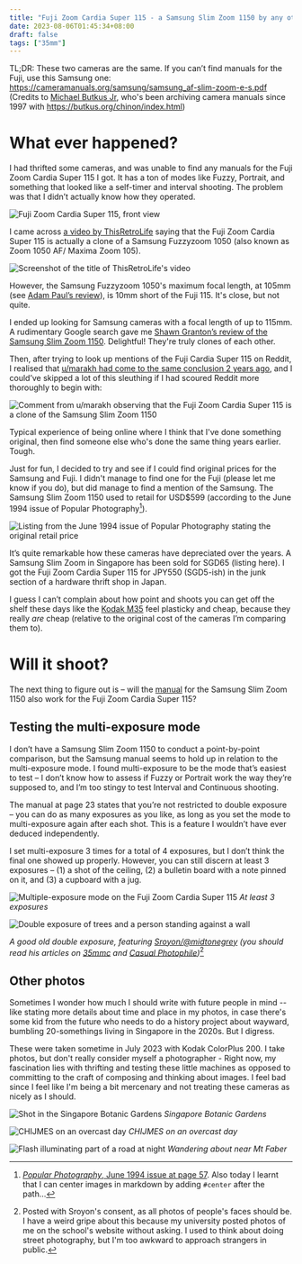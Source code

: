```yaml
---
title: "Fuji Zoom Cardia Super 115 - a Samsung Slim Zoom 1150 by any other name would shoot the same"
date: 2023-08-06T01:45:34+08:00
draft: false
tags: ["35mm"]
---
```

TL;DR: These two cameras are the same. If you can’t find manuals for the Fuji, use this Samsung one: https://cameramanuals.org/samsung/samsung_af-slim-zoom-e-s.pdf (Credits to [Michael Butkus Jr](https://www.butkus.org/), who's been archiving camera manuals since 1997 with https://butkus.org/chinon/index.html)

# What ever happened? 

I had thrifted some cameras, and was unable to find any manuals for the Fuji Zoom Cardia Super 115 I got. It has a ton of modes like Fuzzy, Portrait, and something that looked like a self-timer and interval shooting. The problem was that I didn’t actually know how they operated. 

![Fuji Zoom Cardia Super 115, front view](https://res.cloudinary.com/dezwnhp01/image/upload/f_auto,q_auto/v1/fuji%20zoom%20cardia%20super%20115%20with%20kodak%20colorplus/fuji-super-115)

I came across [a video by ThisRetroLife](https://www.youtube.com/watch?v=ytvjiX_RVSA) saying that the Fuji Zoom Cardia Super 115 is actually a clone of a Samsung Fuzzyzoom 1050 (also known as Zoom 1050 AF/ Maxima Zoom 105).

![Screenshot of the title of ThisRetroLife's video](https://res.cloudinary.com/dezwnhp01/image/upload/f_auto,q_auto/v1/fuji%20zoom%20cardia%20super%20115%20with%20kodak%20colorplus/thisretrolife-title-screenshot)

However, the Samsung Fuzzyzoom 1050's maximum focal length, at 105mm (see [Adam Paul’s review](https://quirkyguywithacamera.blogspot.com/2016/12/capable-but-complicated-samsung-maxima.html)), is 10mm short of the Fuji 115. It's close, but not quite. 

I ended up looking for Samsung cameras with a focal length of up to 115mm. A rudimentary Google search gave me [Shawn Granton’s review of the Samsung Slim Zoom 1150](https://www.35mmc.com/22/10/2021/samsung-slim-zoom-1150-review/). Delightful! They're truly clones of each other. 

Then, after trying to look up mentions of the Fuji Cardia Super 115 on Reddit, I realised that [u/marakh had come to the same conclusion 2 years ago](https://www.reddit.com/r/AnalogCommunity/comments/rtnbk0/comment/hqtob9g/?utm_source=share&utm_medium=web2x&context=3), and I could’ve skipped a lot of this sleuthing if I had scoured Reddit more thoroughly to begin with: 

![Comment from u/marakh observing that the Fuji Zoom Cardia Super 115 is a clone of the Samsung Slim Zoom 1150](https://res.cloudinary.com/dezwnhp01/image/upload/f_auto,q_auto/v1/fuji%20zoom%20cardia%20super%20115%20with%20kodak%20colorplus/samsung-slim-zoom-comment)

Typical experience of being online where I think that I've done something original, then find someone else who's done the same thing years earlier. Tough. 

Just for fun, I decided to try and see if I could find original prices for the Samsung and Fuji. I didn't manage to find one for the Fuji (please let me know if you do), but did manage to find a mention of the Samsung. The Samsung Slim Zoom 1150 used to retail for USD$599 (according to the June 1994 issue of Popular Photography[^1]).

![Listing from the June 1994 issue of Popular Photography stating the original retail price](https://res.cloudinary.com/dezwnhp01/image/upload/f_auto,q_auto/v1/fuji%20zoom%20cardia%20super%20115%20with%20kodak%20colorplus/1994-pop-photography-samsung-slim-zoom-1150#center)
[^1]: [*Popular Photography*, June 1994 issue at page 57](https://books.google.com.sg/books?id=nDAVsvMUYksC&pg=PA57&dq=samsung+slim+zoom+1150+599&hl=en&sa=X&ved=2ahUKEwiRyvS6mJ-AAxUayjgGHcIqB5IQ6AF6BAgEEAI#v=onepage&q&f=false). Also today I learnt that I can center images in markdown by adding ```#center``` after the path...

It’s quite remarkable how these cameras have depreciated over the years. A Samsung Slim Zoom in Singapore has been sold for SGD65 (listing here). I got the Fuji Zoom Cardia Super 115 for JPY550 (SGD5-ish) in the junk section of a hardware thrift shop in Japan. 

I guess I can’t complain about how point and shoots you can get off the shelf these days like the [Kodak M35](https://www.kodak.com/en/consumer/product/cameras/film/m35) feel plasticky and cheap, because they really *are* cheap (relative to the original cost of the cameras I’m comparing them to). 

# Will it shoot?

The next thing to figure out is – will the [manual](https://cameramanuals.org/samsung/samsung_af-slim-zoom-e-s.pdf) for the Samsung Slim Zoom 1150 also work for the Fuji Zoom Cardia Super 115?

## Testing the multi-exposure mode

I don’t have a Samsung Slim Zoom 1150 to conduct a point-by-point comparison, but the Samsung manual seems to hold up in relation to the multi-exposure mode. I found multi-exposure to be the mode that’s easiest to test – I don’t know how to assess if Fuzzy or Portrait work the way they’re supposed to, and I’m too stingy to test Interval and Continuous shooting. 

The manual at page 23 states that you’re not restricted to double exposure – you can do as many exposures as you like, as long as you set the mode to multi-exposure again after each shot. This is a feature I wouldn’t have ever deduced independently.

I set multi-exposure 3 times for a total of 4 exposures, but I don’t think the final one showed up properly. However, you can still discern at least 3 exposures – (1) a shot of the ceiling, (2) a bulletin board with a note pinned on it, and (3) a cupboard with a jug. 

![Multiple-exposure mode on the Fuji Zoom Cardia Super 115](https://res.cloudinary.com/dezwnhp01/image/upload/f_auto,q_auto/v1/fuji%20zoom%20cardia%20super%20115%20with%20kodak%20colorplus/001381940001)
*At least 3 exposures*

![Double exposure of trees and a person standing against a wall](https://res.cloudinary.com/dezwnhp01/image/upload/f_auto,q_auto/v1/fuji%20zoom%20cardia%20super%20115%20with%20kodak%20colorplus/001381940017)

*A good old double exposure, featuring [Sroyon/@midtonegrey](https://www.instagram.com/midtonegrey/?hl=en) (you should read his articles on [35mmc](https://www.google.com/search?q=35mmc+sroyon&oq=35mmc+sroyon&aqs=chrome..69i57.1493j0j1&sourceid=chrome&ie=UTF-8) and [Casual Photophile]())*[^2]

[^2]: Posted with Sroyon's consent, as all photos of people's faces should be. I have a weird gripe about this because my university posted photos of me on the school's website without asking. I used to think about doing street photography, but I'm too awkward to approach strangers in public. 

## Other photos 

Sometimes I wonder how much I should write with future people in mind -- like stating more details about time and place in my photos, in case there's some kid from the future who needs to do a history project about wayward, bumbling 20-somethings living in Singapore in the 2020s. But I digress. 

These were taken sometime in July 2023 with Kodak ColorPlus 200. I take photos, but don't really consider myself a photographer - Right now, my fascination lies with thrifting and testing these little machines as opposed to committing to the craft of composing and thinking about images. I feel bad since I feel like I'm being a bit mercenary and not treating these cameras as nicely as I should.

![Shot in the Singapore Botanic Gardens](https://res.cloudinary.com/dezwnhp01/image/upload/f_auto,q_auto/v1/fuji%20zoom%20cardia%20super%20115%20with%20kodak%20colorplus/001381940002)
*Singapore Botanic Gardens*

![CHIJMES on an overcast day](https://res.cloudinary.com/dezwnhp01/image/upload/f_auto,q_auto/v1/fuji%20zoom%20cardia%20super%20115%20with%20kodak%20colorplus/001381940024)
*CHIJMES on an overcast day*

![Flash illuminating part of a road at night](https://res.cloudinary.com/dezwnhp01/image/upload/f_auto,q_auto/v1/fuji%20zoom%20cardia%20super%20115%20with%20kodak%20colorplus/001381940026)
*Wandering about near Mt Faber*




